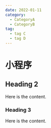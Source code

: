 ```yaml
---
date: 2022-01-11
category:
  - CategoryA
  - CategoryB
tag:
  - tag C
  - tag D
---
```


# 小程序

## Heading 2

Here is the content.

### Heading 3

Here is the content.
